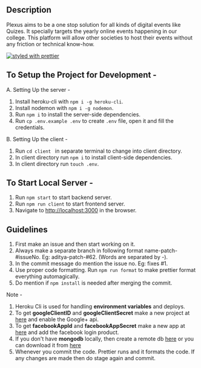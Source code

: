 ## Description

Plexus aims to be a one stop solution for all kinds of digital events like Quizes. It specially targets the yearly online events happening in our college. This platform will allow other societies to host their events without any friction or technical know-how.

[![styled with prettier](https://img.shields.io/badge/styled_with-prettier-ff69b4.svg?style=flat-square)](https://github.com/prettier/prettier)

## To Setup the Project for Development -
 
 A. Setting Up the server -
   1. Install heroku-cli with `npm i -g heroku-cli`.
   2. Install nodemon with `npm i -g nodemon`.
   3. Run `npm i` to install the server-side dependencies.
   4. Run `cp .env.example .env` to create `.env` file, open it and fill the credentials.

 B. Setting Up the client -
   1. Run `cd client ` in separate terminal to change into client directory.
   2. In client directory run `npm i` to install client-side dependencies.
   3. In client directory run `touch .env`.

## To Start Local Server -

   1. Run `npm start` to start backend server.
   2. Run `npm run client` to start frontend server.
   3. Navigate to [http://localhost:3000](http://localhost:3000) in the browser.


## Guidelines
 1. First make an issue and then start working on it.
 2. Always make a separate branch in following format name-patch-#issueNo. Eg: aditya-patch-#62. (Words are separated by -).
 3. In the commit message do mention the issue no. Eg: fixes #1.
 4. Use proper code formatting. Run `npm run format` to make prettier format everything automagically.
 5. Do mention if `npm install` is needed after merging the commit.

Note -
1. Heroku Cli is used for handling **environment variables** and deploys.
2. To get **googleClientID** and **googleClientSecret** make a new project at [here](https://console.developers.google.com) and enable the Google+ api.
3. To get **facebookAppId** and **facebookAppSecret** make a new app at [here](https://developers.facebook.com) and add the facebook login product.
4. If you don't have **mongodb** locally, then create a remote db [here](https://mlab.com/home) or you can download it from [here](https://www.mongodb.com/download-center?jmp=docs&_ga=2.47151591.1318332256.1507577170-1071278786.1507217039#community)
5. Whenever you commit the code. Prettier runs and it formats the code. If any changes are made then do stage again and commit.
